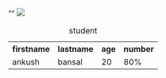 <!DOCTYPE html>

<head>
  <meta charset="UTF-8">
  <meta name="viewport" content="width=device-width, initial-scale=1.0">
  <title>Document</title>""
</head>
<body>
  <img src="C:\Users\acer\Downloads\image.jpg">
<table>
  <caption>student</caption>
  <tr>
    <th>firstname</th>
    <th>lastname</th>
    <th>age</th>
    <th>number</th>
  </tr>
  <tr>
    <td>ankush</td>
    <td>bansal</td>
    <td>20</td>
    <td>80%</td>
  </tr>
</table>
</body>
</html

